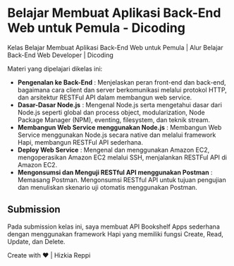 # Belajar Membuat Aplikasi Back-End Web untuk Pemula - Dicoding

Kelas Belajar Membuat Aplikasi Back-End Web untuk Pemula | Alur Belajar Back-End Web Developer | Dicoding

Materi yang dipelajari dikelas ini:

- **Pengenalan ke Back-End** : Menjelaskan peran front-end dan back-end, bagaimana cara client dan server berkomunikasi melalui protokol HTTP, dan arsitektur RESTFul API dalam membangun web service.
- **Dasar-Dasar Node.js** : Mengenal Node.js serta mengetahui dasar dari Node.js seperti global dan process object, modularization, Node Package Manager (NPM), eventing, filesystem, dan teknik stream.
- **Membangun Web Service menggunakan Node.js** : Membangun Web Service menggunakan Node.js secara native dan melalui framework Hapi, membangun RESTFul API sederhana. 
- **Deploy Web Service** : Mengenal dan menggunakan Amazon EC2, mengoperasikan Amazon EC2 melalui SSH, menjalankan RESTFul API di Amazon EC2.
- **Mengonsumsi dan Menguji RESTful API menggunakan Postman** : Memasang Postman. Mengonsumsi RESTful API untuk tujuan pengujian dan menuliskan skenario uji otomatis menggunakan Postman.

## Submission

Pada submission kelas ini, saya membuat API Bookshelf Apps sederhana dengan menggunakan framework Hapi yang memiliki fungsi Create, Read, Update, dan Delete. 

Create with ❤ | Hizkia Reppi